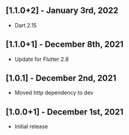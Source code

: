 ## [1.1.0+2] - January 3rd, 2022

* Dart 2.15


## [1.1.0+1] - December 8th, 2021

* Update for Flutter 2.8


## [1.0.1] - December 2nd, 2021

* Moved http dependency to dev


## [1.0.0+1] - December 1st, 2021

* Initial release
